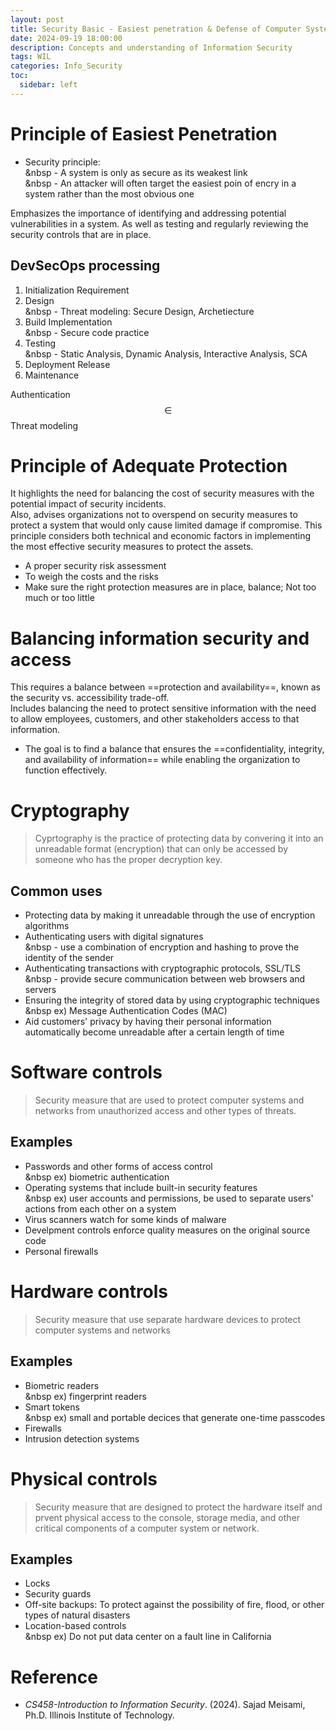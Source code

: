```yaml
---
layout: post
title: Security Basic - Easiest penetration & Defense of Computer Systems
date: 2024-09-19 18:00:00
description: Concepts and understanding of Information Security
tags: WIL
categories: Info_Security
toc:
  sidebar: left
---
```


# Principle of Easiest Penetration
* Security principle:  
&nbsp    - A system is only as secure as its weakest link  
&nbsp    - An attacker will often target the easiest poin of encry in a system rather than the most obvious one  
  
Emphasizes the importance of identifying and addressing potential vulnerabilities in a system. As well as testing and regularly reviewing the security controls that are in place.  
  
## DevSecOps processing
1. Initialization Requirement  
2. Design  
&nbsp    - Threat modeling: Secure Design, Archetiecture  
3. Build Implementation  
&nbsp    - Secure code practice  
4. Testing  
&nbsp    - Static Analysis, Dynamic Analysis, Interactive Analysis, SCA  
5. Deployment Release  
6. Maintenance  

Authentication $$\in$$ Threat modeling  
  
# Principle of Adequate Protection
It highlights the need for balancing the cost of security measures with the potential impact of security incidents.  
Also, advises organizations not to overspend on security measures to protect a system that would only cause limited damage if compromise. This principle considers both technical and economic factors in implementing the most effective security measures to protect the assets.  
  
- A proper security risk assessment  
- To weigh the costs and the risks  
- Make sure the right protection measures are in place, balance; Not too much or too little  
  
# Balancing information security and access
This requires a balance between ==protection and availability==, known as the security vs. accessibility trade-off.  
Includes balancing the need to protect sensitive information with the need to allow employees, customers, and other stakeholders access to that information.  
  
* The goal is to find a balance that ensures the ==confidentiality, integrity, and availability of information== while enabling the organization to function effectively.  
  
# Cryptography
> Cyprtography is the practice of protecting data by convering it into an unreadable format (encryption) that can only be accessed by someone who has the proper decryption key.  
  
## Common uses
- Protecting data by making it unreadable  through the use of encryption algorithms  
- Authenticating users with digital signatures  
&nbsp    - use a combination of encryption and hashing to prove the identity of the sender  
- Authenticating transactions with cryptographic protocols, SSL/TLS  
&nbsp    - provide secure communication between web browsers and servers  
- Ensuring the integrity of stored data by using cryptographic techniques  
&nbsp    ex) Message Authentication Codes (MAC)  
- Aid customers' privacy by having their personal information automatically become unreadable after a certain length of time  
  
# Software controls
> Security measure that are used to protect computer systems and networks from unauthorized access and other types of threats.  
  
## Examples
- Passwords and other forms of access control  
&nbsp   ex) biometric authentication  
- Operating systems that include built-in security features  
&nbsp   ex) user accounts and permissions, be used to separate users' actions from each other on a system  
- Virus scanners watch for some kinds of malware  
- Develpment controls enforce quality measures on the original source code  
- Personal firewalls  
  
# Hardware controls
> Security measure that use separate hardware devices to protect computer systems and networks  
  
## Examples
- Biometric readers  
&nbsp   ex) fingerprint readers  
- Smart tokens  
&nbsp   ex) small and portable decices that generate one-time passcodes  
- Firewalls  
- Intrusion detection systems  
  
# Physical controls
> Security measure that are designed to protect the hardware itself and prvent physical access to the console, storage media, and other critical components of a computer system or network.  
  
## Examples
- Locks  
- Security guards  
- Off-site backups: To protect against the possibility of fire, flood, or other types of natural disasters  
- Location-based controls  
&nbsp   ex) Do not put data center on a fault line in California  
  
# Reference
- _CS458-Introduction to Information Security_. (2024). Sajad Meisami, Ph.D. Illinois Institute of Technology.  